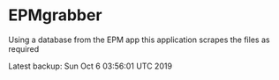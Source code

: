 # EPMgrabber
Using a database from the EPM app this application scrapes the files as required


Latest backup: Sun Oct 6 03:56:01 UTC 2019
